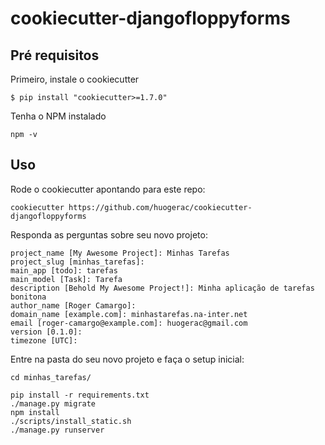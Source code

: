 # cookiecutter-djangofloppyforms

## Pré requisitos

Primeiro, instale o cookiecutter

    $ pip install "cookiecutter>=1.7.0"


Tenha o NPM instalado

    npm -v



## Uso

Rode o cookiecutter apontando para este repo:

    cookiecutter https://github.com/huogerac/cookiecutter-djangofloppyforms


Responda as perguntas sobre seu novo projeto:

    project_name [My Awesome Project]: Minhas Tarefas
    project_slug [minhas_tarefas]: 
    main_app [todo]: tarefas
    main_model [Task]: Tarefa
    description [Behold My Awesome Project!]: Minha aplicação de tarefas bonitona
    author_name [Roger Camargo]: 
    domain_name [example.com]: minhastarefas.na-inter.net
    email [roger-camargo@example.com]: huogerac@gmail.com
    version [0.1.0]: 
    timezone [UTC]: 


Entre na pasta do seu novo projeto e faça o setup inicial:

    cd minhas_tarefas/

    pip install -r requirements.txt
    ./manage.py migrate
    npm install
    ./scripts/install_static.sh
    ./manage.py runserver
